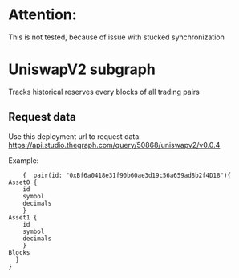 # Attention:
This is not tested, because of issue with stucked synchronization

# UniswapV2 subgraph 

Tracks historical reserves every blocks of all trading pairs

## Request data

Use this deployment url to request data:
https://api.studio.thegraph.com/query/50868/uniswapv2/v0.0.4 

Example: 

        {  pair(id: "0xBf6a0418e31f90b60ae3d19c56a659ad8b2f4D18"){  
    Asset0 {  
	    id  
	    symbol   
	    decimals  
		}  
    Asset1 {  
	    id  
	    symbol  
	    decimals  
	    }  
    Blocks   
      }  
    }

